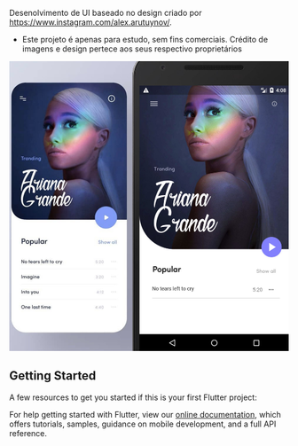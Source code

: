 
Desenolvimento de UI baseado no design criado por https://www.instagram.com/alex.arutuynov/.
- Este projeto é apenas para estudo, sem fins comerciais. Crédito de imagens e design pertece aos seus respectivo proprietários

![](images/64ea86bb-3836-4254-b5d2-2f3e0f47e3bb.jpeg)


## Getting Started


A few resources to get you started if this is your first Flutter project:

For help getting started with Flutter, view our 
[online documentation](https://flutter.dev/docs), which offers tutorials, 
samples, guidance on mobile development, and a full API reference.